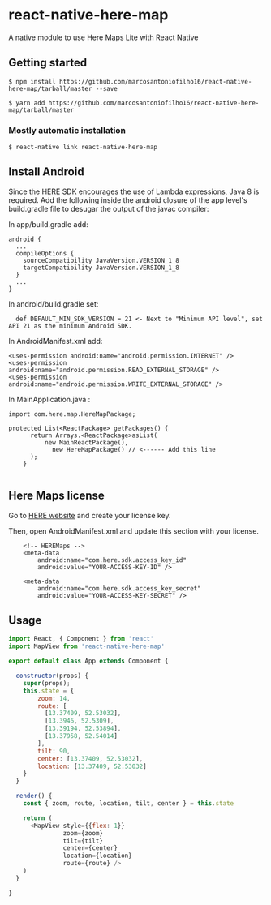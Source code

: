 # react-native-here-map

A native module to use Here Maps Lite with React Native

## Getting started

`$ npm install https://github.com/marcosantoniofilho16/react-native-here-map/tarball/master --save`

`$ yarn add https://github.com/marcosantoniofilho16/react-native-here-map/tarball/master`

### Mostly automatic installation

`$ react-native link react-native-here-map`

## Install Android

Since the HERE SDK encourages the use of Lambda expressions, Java 8 is required. Add the following inside the android closure of the app level's build.gradle file to desugar the output of the javac compiler:

In app/build.gradle add:

```
android {
  ...
  compileOptions {
    sourceCompatibility JavaVersion.VERSION_1_8
    targetCompatibility JavaVersion.VERSION_1_8
  }
  ...
}
```

In android/build.gradle set:

```
  def DEFAULT_MIN_SDK_VERSION = 21 <- Next to "Minimum API level", set API 21 as the minimum Android SDK.
```

In AndroidManifest.xml add:

    <uses-permission android:name="android.permission.INTERNET" />
    <uses-permission android:name="android.permission.READ_EXTERNAL_STORAGE" />
    <uses-permission android:name="android.permission.WRITE_EXTERNAL_STORAGE" />


In MainApplication.java :

```
import com.here.map.HereMapPackage;

protected List<ReactPackage> getPackages() {
      return Arrays.<ReactPackage>asList(
          new MainReactPackage(),
            new HereMapPackage() // <------ Add this line
      );
    }
    
```

## Here Maps license
Go to [HERE website](https://developer.here.com/develop/mobile-sdks) and create your license key.


Then, open AndroidManifest.xml and update this section with your license.

```
    <!-- HEREMaps -->
    <meta-data 
        android:name="com.here.sdk.access_key_id" 
        android:value="YOUR-ACCESS-KEY-ID" />
    
    <meta-data 
        android:name="com.here.sdk.access_key_secret" 
        android:value="YOUR-ACCESS-KEY-SECRET" />
```

## Usage
```javascript
import React, { Component } from 'react'
import MapView from 'react-native-here-map'

export default class App extends Component {

  constructor(props) {
    super(props);
    this.state = {
        zoom: 14,
        route: [
          [13.37409, 52.53032],
          [13.3946, 52.5309],
          [13.39194, 52.53894],
          [13.37958, 52.54014]
        ],
        tilt: 90,
        center: [13.37409, 52.53032],
        location: [13.37409, 52.53032]
    }
  }

  render() {
    const { zoom, route, location, tilt, center } = this.state

    return (
      <MapView style={{flex: 1}} 
               zoom={zoom}
               tilt={tilt} 
               center={center}
               location={location}
               route={route} />
    )
  }

}

```
